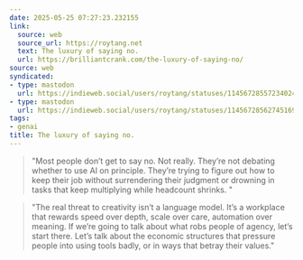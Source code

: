 ```yaml
---
date: 2025-05-25 07:27:23.232155
link:
  source: web
  source_url: https://roytang.net
  text: The luxury of saying no.
  url: https://brilliantcrank.com/the-luxury-of-saying-no/
source: web
syndicated:
- type: mastodon
  url: https://indieweb.social/users/roytang/statuses/114567285572340241
- type: mastodon
  url: https://indieweb.social/users/roytang/statuses/114567285627451698
tags:
- genai
title: The luxury of saying no.
---
```


> "Most people don’t get to say no. Not really. They’re not debating whether to use AI on principle. They’re trying to figure out how to keep their job without surrendering their judgment or drowning in tasks that keep multiplying while headcount shrinks. "
<!--sep-->

> "The real threat to creativity isn’t a language model. It’s a workplace that rewards speed over depth, scale over care, automation over meaning. If we’re going to talk about what robs people of agency, let’s start there. Let’s talk about the economic structures that pressure people into using tools badly, or in ways that betray their values."